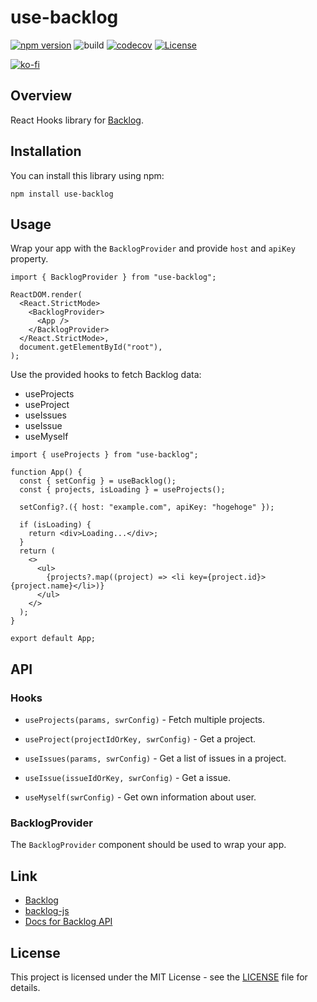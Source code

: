 # use-backlog

[![npm version](https://badge.fury.io/js/use-backlog.svg)](https://badge.fury.io/js/use-backlog)
![build](https://github.com/ryohidaka/use-backlog/workflows/Build/badge.svg)
[![codecov](https://codecov.io/gh/ryohidaka/use-backlog/graph/badge.svg?token=DCij5i7WBc)](https://codecov.io/gh/ryohidaka/use-backlog)
[![License](https://img.shields.io/badge/license-MIT-blue.svg)](https://opensource.org/licenses/MIT)

[![ko-fi](https://ko-fi.com/img/githubbutton_sm.svg)](https://ko-fi.com/B0B6TVH92)

## Overview

React Hooks library for [Backlog](https://backlog.com/).

## Installation

You can install this library using npm:

```shell
npm install use-backlog
```

## Usage

Wrap your app with the `BacklogProvider` and provide `host` and `apiKey` property.

```tsx
import { BacklogProvider } from "use-backlog";

ReactDOM.render(
  <React.StrictMode>
    <BacklogProvider>
      <App />
    </BacklogProvider>
  </React.StrictMode>,
  document.getElementById("root"),
);
```

Use the provided hooks to fetch Backlog data:

- useProjects
- useProject
- useIssues
- useIssue
- useMyself

```tsx
import { useProjects } from "use-backlog";

function App() {
  const { setConfig } = useBacklog();
  const { projects, isLoading } = useProjects();

  setConfig?.({ host: "example.com", apiKey: "hogehoge" });

  if (isLoading) {
    return <div>Loading...</div>;
  }
  return (
    <>
      <ul>
        {projects?.map((project) => <li key={project.id}>{project.name}</li>)}
      </ul>
    </>
  );
}

export default App;
```

## API

### Hooks

- `useProjects(params, swrConfig)` - Fetch multiple projects.

- `useProject(projectIdOrKey, swrConfig)` - Get a project.

- `useIssues(params, swrConfig)` - Get a list of issues in a project.

- `useIssue(issueIdOrKey, swrConfig)` - Get a issue.

- `useMyself(swrConfig)` - Get own information about user.

### BacklogProvider

The `BacklogProvider` component should be used to wrap your app.

## Link

- [Backlog](https://backlog.com/)
- [backlog-js](https://github.com/nulab/backlog-js)
- [Docs for Backlog API](https://developer.nulab.com/docs/backlog)

## License

This project is licensed under the MIT License - see the [LICENSE](LICENSE) file for details.

